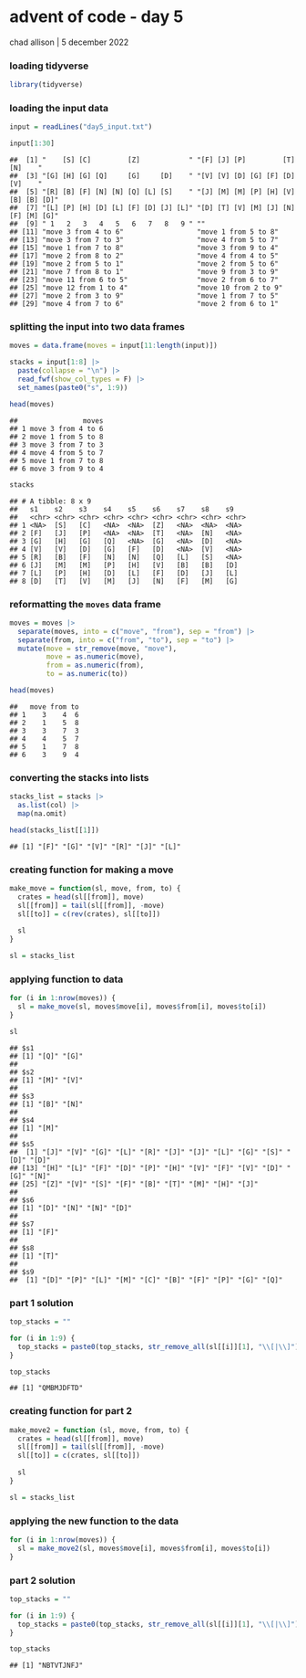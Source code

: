 advent of code - day 5
================
chad allison \| 5 december 2022

### loading tidyverse

``` r
library(tidyverse)
```

### loading the input data

``` r
input = readLines("day5_input.txt")

input[1:30]
```

    ##  [1] "    [S] [C]         [Z]            " "[F] [J] [P]         [T]     [N]    "
    ##  [3] "[G] [H] [G] [Q]     [G]     [D]    " "[V] [V] [D] [G] [F] [D]     [V]    "
    ##  [5] "[R] [B] [F] [N] [N] [Q] [L] [S]    " "[J] [M] [M] [P] [H] [V] [B] [B] [D]"
    ##  [7] "[L] [P] [H] [D] [L] [F] [D] [J] [L]" "[D] [T] [V] [M] [J] [N] [F] [M] [G]"
    ##  [9] " 1   2   3   4   5   6   7   8   9 " ""                                   
    ## [11] "move 3 from 4 to 6"                  "move 1 from 5 to 8"                 
    ## [13] "move 3 from 7 to 3"                  "move 4 from 5 to 7"                 
    ## [15] "move 1 from 7 to 8"                  "move 3 from 9 to 4"                 
    ## [17] "move 2 from 8 to 2"                  "move 4 from 4 to 5"                 
    ## [19] "move 2 from 5 to 1"                  "move 2 from 5 to 6"                 
    ## [21] "move 7 from 8 to 1"                  "move 9 from 3 to 9"                 
    ## [23] "move 11 from 6 to 5"                 "move 2 from 6 to 7"                 
    ## [25] "move 12 from 1 to 4"                 "move 10 from 2 to 9"                
    ## [27] "move 2 from 3 to 9"                  "move 1 from 7 to 5"                 
    ## [29] "move 4 from 7 to 6"                  "move 2 from 6 to 1"

### splitting the input into two data frames

``` r
moves = data.frame(moves = input[11:length(input)])

stacks = input[1:8] |>
  paste(collapse = "\n") |>
  read_fwf(show_col_types = F) |>
  set_names(paste0("s", 1:9))

head(moves)
```

    ##                moves
    ## 1 move 3 from 4 to 6
    ## 2 move 1 from 5 to 8
    ## 3 move 3 from 7 to 3
    ## 4 move 4 from 5 to 7
    ## 5 move 1 from 7 to 8
    ## 6 move 3 from 9 to 4

``` r
stacks
```

    ## # A tibble: 8 x 9
    ##   s1    s2    s3    s4    s5    s6    s7    s8    s9   
    ##   <chr> <chr> <chr> <chr> <chr> <chr> <chr> <chr> <chr>
    ## 1 <NA>  [S]   [C]   <NA>  <NA>  [Z]   <NA>  <NA>  <NA> 
    ## 2 [F]   [J]   [P]   <NA>  <NA>  [T]   <NA>  [N]   <NA> 
    ## 3 [G]   [H]   [G]   [Q]   <NA>  [G]   <NA>  [D]   <NA> 
    ## 4 [V]   [V]   [D]   [G]   [F]   [D]   <NA>  [V]   <NA> 
    ## 5 [R]   [B]   [F]   [N]   [N]   [Q]   [L]   [S]   <NA> 
    ## 6 [J]   [M]   [M]   [P]   [H]   [V]   [B]   [B]   [D]  
    ## 7 [L]   [P]   [H]   [D]   [L]   [F]   [D]   [J]   [L]  
    ## 8 [D]   [T]   [V]   [M]   [J]   [N]   [F]   [M]   [G]

### reformatting the `moves` data frame

``` r
moves = moves |>
  separate(moves, into = c("move", "from"), sep = "from") |>
  separate(from, into = c("from", "to"), sep = "to") |>
  mutate(move = str_remove(move, "move"),
         move = as.numeric(move),
         from = as.numeric(from),
         to = as.numeric(to))

head(moves)
```

    ##   move from to
    ## 1    3    4  6
    ## 2    1    5  8
    ## 3    3    7  3
    ## 4    4    5  7
    ## 5    1    7  8
    ## 6    3    9  4

### converting the stacks into lists

``` r
stacks_list = stacks |>
  as.list(col) |>
  map(na.omit)

head(stacks_list[[1]])
```

    ## [1] "[F]" "[G]" "[V]" "[R]" "[J]" "[L]"

### creating function for making a move

``` r
make_move = function(sl, move, from, to) {
  crates = head(sl[[from]], move)
  sl[[from]] = tail(sl[[from]], -move)
  sl[[to]] = c(rev(crates), sl[[to]])
  
  sl
}

sl = stacks_list
```

### applying function to data

``` r
for (i in 1:nrow(moves)) {
  sl = make_move(sl, moves$move[i], moves$from[i], moves$to[i])
}

sl
```

    ## $s1
    ## [1] "[Q]" "[G]"
    ## 
    ## $s2
    ## [1] "[M]" "[V]"
    ## 
    ## $s3
    ## [1] "[B]" "[N]"
    ## 
    ## $s4
    ## [1] "[M]"
    ## 
    ## $s5
    ##  [1] "[J]" "[V]" "[G]" "[L]" "[R]" "[J]" "[J]" "[L]" "[G]" "[S]" "[D]" "[D]"
    ## [13] "[H]" "[L]" "[F]" "[D]" "[P]" "[H]" "[V]" "[F]" "[V]" "[D]" "[G]" "[N]"
    ## [25] "[Z]" "[V]" "[S]" "[F]" "[B]" "[T]" "[M]" "[H]" "[J]"
    ## 
    ## $s6
    ## [1] "[D]" "[N]" "[N]" "[D]"
    ## 
    ## $s7
    ## [1] "[F]"
    ## 
    ## $s8
    ## [1] "[T]"
    ## 
    ## $s9
    ##  [1] "[D]" "[P]" "[L]" "[M]" "[C]" "[B]" "[F]" "[P]" "[G]" "[Q]"

### part 1 solution

``` r
top_stacks = ""

for (i in 1:9) {
  top_stacks = paste0(top_stacks, str_remove_all(sl[[i]][1], "\\[|\\]"))
}

top_stacks
```

    ## [1] "QMBMJDFTD"

### creating function for part 2

``` r
make_move2 = function (sl, move, from, to) {
  crates = head(sl[[from]], move)
  sl[[from]] = tail(sl[[from]], -move)
  sl[[to]] = c(crates, sl[[to]])
  
  sl
}

sl = stacks_list
```

### applying the new function to the data

``` r
for (i in 1:nrow(moves)) {
  sl = make_move2(sl, moves$move[i], moves$from[i], moves$to[i])
}
```

### part 2 solution

``` r
top_stacks = ""

for (i in 1:9) {
  top_stacks = paste0(top_stacks, str_remove_all(sl[[i]][1], "\\[|\\]"))
}

top_stacks
```

    ## [1] "NBTVTJNFJ"
